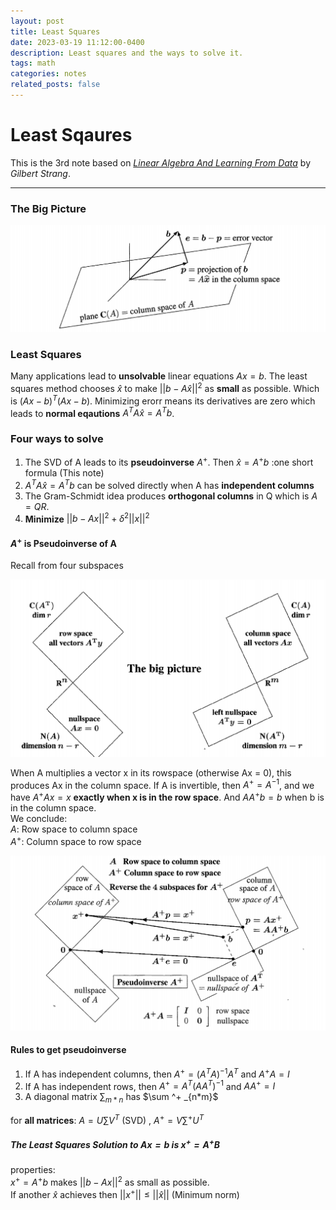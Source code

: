 ```yaml
---
layout: post
title: Least Squares
date: 2023-03-19 11:12:00-0400
description: Least squares and the ways to solve it.
tags: math
categories: notes
related_posts: false
---
```

# Least Sqaures

This is the 3rd note based on  *[Linear Algebra And Learning From Data](https://math.mit.edu/~gs/learningfromdata/)* by *Gilbert Strang*.

---


### The Big Picture
<center><img src='/assets/img/Bigpic.png'></center>

### Least Squares
Many applications lead to **unsolvable** linear equations $Ax=b$. The least squares method chooses $\hat x$ to make $||b-A\hat x||^2$ as **small** as possible.    Which is $(Ax-b)^T(Ax-b)$. Minimizing erorr means its derivatives are zero which leads to **normal eqautions** $A^TA\hat x=A^Tb$.   

### Four ways to solve  
1. The SVD of A leads to its **pseudoinverse** $A^+$. Then $\hat x = A^+b$ :one short formula (This note)  
2. $A^TA\hat x=A^Tb$ can be solved directly when A has **independent columns**  
3. The Gram-Schmidt idea produces **orthogonal columns** in Q which is $A=QR$.
4. **Minimize** $||b-Ax||^2 + \delta^2||x||^2$ 
#### $A^+$ is Pseudoinverse of A

Recall from four subspaces

<center><img src='/assets/img/foursubspaces.png'></center>

When A multiplies a vector x in its rowspace (otherwise Ax = 0), this produces Ax in the column space. If A is invertible, then $A^+ =A^{-1}$, and we have $A^+Ax=x$ **exactly when x is in the row space**. And $AA^+b=b$ when b is in the column space.  
We conclude:  
$A$: Row space to column space  
$A^+$: Column space to row space  


<center><img src='/assets/img/A.png'></center>

#### Rules to get pseudoinverse
1. If A has independent columns, then $A^+=(A^TA)^{-1}A^T$ and $A^+A=I$
2. If A has independent rows, then $A^+=A^T(AA^T)^{-1}$ and $AA^+=I$
3. A diagonal matrix $\sum_{m*n}$     has    $\sum ^+ _{n*m}$  

for **all matrices**: $A=U\sum V^T$ (SVD) , $A^+=V\sum^+U^T$

##### The Least Squares Solution to $Ax=b$ is $x^+ = A^+B$  
properties:  
$x^+=A^+b$ makes $||b-Ax||^2$ as small as possible.  
If another $\hat x$ achieves then $||x^+||\le||\hat x||$ (Minimum norm)